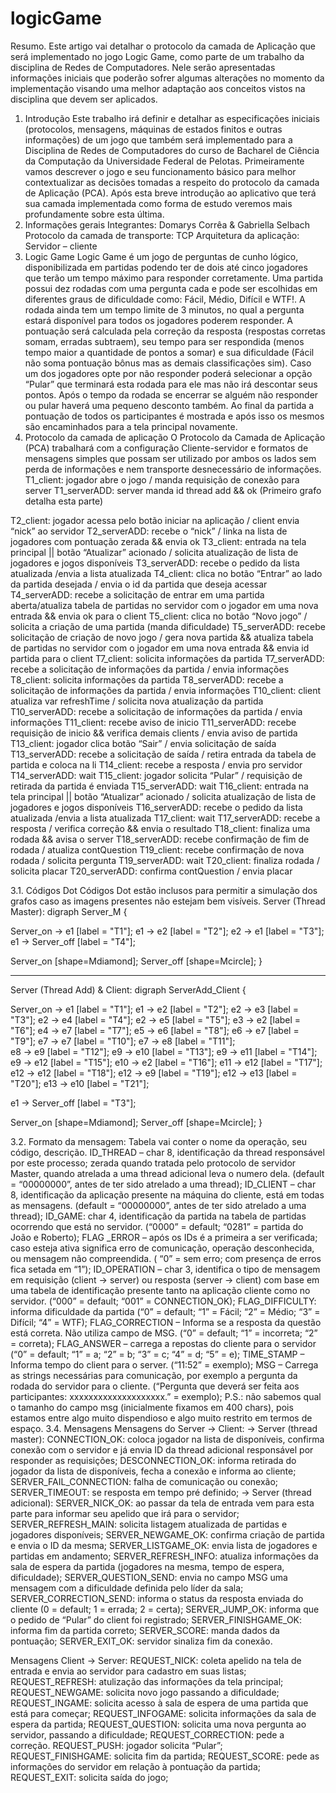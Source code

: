 # logicGame
Resumo. Este artigo vai detalhar o protocolo da camada de Aplicação que será implementado no jogo Logic Game, como parte de um trabalho da disciplina de Redes de Computadores. Nele serão apresentadas informações iniciais que poderão sofrer algumas alterações no momento  da implementação visando uma melhor adaptação aos conceitos vistos na disciplina que devem ser aplicados. 
1. Introdução
Este trabalho irá definir e detalhar as especificações iniciais (protocolos, mensagens, máquinas de estados finitos e outras informações) de um jogo que também será implementado para a Disciplina de Redes de Computadores do curso de Bacharel de Ciência da Computação da Universidade Federal de Pelotas. 
	Primeiramente vamos descrever o jogo e seu funcionamento básico para melhor contextualizar as decisões tomadas a respeito do protocolo da camada de Aplicação (PCA). Após esta breve introdução ao aplicativo que terá sua camada implementada como forma de estudo veremos mais profundamente sobre esta  última.
2. Informações gerais
Integrantes: Domarys Corrêa & Gabriella Selbach
Protocolo da camada de transporte: TCP
Arquitetura da aplicação: Servidor – cliente
2. Logic Game
Logic Game é um jogo de perguntas de cunho lógico, disponibilizada em partidas  podendo ter de dois até cinco jogadores que terão um tempo máximo para responder corretamente. Uma partida possui dez rodadas com uma pergunta cada e pode ser escolhidas em diferentes graus de dificuldade como: Fácil, Médio, Difícil e WTF!. A rodada ainda tem um tempo limite de 3 minutos, no qual a pergunta estará disponível para todos os jogadores poderem responder. 
	A pontuação será calculada pela correção da resposta (respostas corretas somam, erradas subtraem), seu tempo para ser respondida (menos tempo maior a quantidade de pontos a somar) e sua dificuldade (Fácil não soma pontuação bônus mas as demais classificações sim). Caso um dos jogadores opte por não responder poderá selecionar a opção “Pular” que terminará esta rodada para ele mas não irá descontar seus pontos. Após o tempo da rodada se encerrar se alguém não responder ou pular haverá uma pequeno desconto também. 
	Ao final da partida a pontuação de todos os participantes é mostrada e após isso os mesmos são encaminhados para a tela principal novamente.
3. Protocolo da camada de aplicação 
O Protocolo da Camada de Aplicação (PCA) trabalhará com a configuração Cliente-servidor e formatos de mensagens simples que possam ser utilizado por ambos os lados sem perda de informações e nem transporte desnecessário de informações.
T1_client: jogador abre o jogo /  manda requisição de conexão para server
T1_serverADD: server manda id thread add && ok
(Primeiro grafo detalha esta parte)

T2_client: jogador acessa pelo botão iniciar na aplicação / client envia “nick” ao servidor
T2_serverADD: recebe o “nick” / linka na lista de jogadores com pontuação zerada && envia ok
T3_client: entrada na tela principal || botão “Atualizar” acionado / solicita atualização de lista de jogadores e jogos disponíveis
T3_serverADD: recebe o pedido da lista atualizada /envia a lista atualizada
T4_client: clica no botão “Entrar” ao lado da partida desejada / envia o id da partida que deseja acessar
T4_serverADD: recebe a solicitação de entrar em uma partida aberta/atualiza tabela de partidas no servidor com o jogador em uma nova entrada && envia ok para o client
T5_client: clica no botão “Novo jogo” / solicita a criação de uma partida (manda dificuldade)
T5_serverADD: recebe solicitação de criação de novo jogo / gera nova partida && atualiza tabela de partidas no servidor com o jogador em uma nova entrada && envia id partida para o client
T7_client: solicita informações da partida
T7_serverADD: recebe a solicitação de informações da partida / envia informações
T8_client: solicita informações da partida
T8_serverADD: recebe a solicitação de informações da partida / envia informações
T10_client: client atualiza var refreshTime / solicita nova atualização da partida  
T10_serverADD: recebe a solicitação de informações da partida / envia informações
T11_client: recebe aviso de inicio 
T11_serverADD: recebe requisição de inicio && verifica demais clients / envia aviso de partida
T13_client: jogador clica botão “Sair” / envia solicitação de saída
T13_serverADD: recebe a solicitação de saída / retira entrada da tabela de partida e coloca na li
T14_client: recebe a resposta / envia pro servidor
T14_serverADD: wait
T15_client: jogador solicita “Pular” / requisição de retirada da partida é enviada
T15_serverADD: wait
T16_client: entrada na tela principal || botão “Atualizar” acionado / solicita atualização de lista de jogadores e jogos disponíveis
T16_serverADD: recebe o pedido da lista atualizada /envia a lista atualizada
T17_client: wait
T17_serverADD: recebe a resposta / verifica correção && envia o resultado
T18_client: finaliza uma rodada && avisa o server
T18_serverADD: recebe confirmação de fim de rodada / atualiza contQuestion 
T19_client: recebe confirmação de nova rodada / solicita pergunta
T19_serverADD: wait
T20_client: finaliza rodada / solicita placar
T20_serverADD: confirma contQuestion  / envia placar  

3.1. Códigos Dot
Códigos Dot estão inclusos para permitir a simulação dos grafos caso as imagens presentes não estejam bem visíveis.
Server (Thread Master):
digraph Server_M {

  Server_on -> e1 [label = "T1"];
  e1 -> e2 [label = "T2"];
  e2 -> e1 [label = "T3"];
  e1 -> Server_off [label = "T4"];

  Server_on [shape=Mdiamond];
  Server_off [shape=Mcircle];
}  
______________________________________________________________________
Server (Thread Add) & Client:
digraph ServerAdd_Client {

  Server_on -> e1 [label = "T1"];
  e1 -> e2 [label = "T2"];
  e2 -> e3 [label = "T3"];
  e2 -> e4 [label = "T4"];
  e2 -> e5 [label = "T5"];
  e3 -> e2 [label = "T6"];
  e4 -> e7 [label = "T7"];
  e5 -> e6 [label = "T8"];
  e6 -> e7 [label = "T9"];
  e7 -> e7 [label = "T10"];
  e7 -> e8 [label = "T11"];  
  e8 -> e9 [label = "T12"];
  e9 -> e10 [label = "T13"];
  e9 -> e11 [label = "T14"];
  e9 -> e12 [label = "T15"];
  e10 -> e2 [label = "T16"];
  e11 -> e12 [label = "T17"];
  e12 -> e12 [label = "T18"];
  e12 -> e9 [label = "T19"];
  e12 -> e13 [label = "T20"];
  e13 -> e10 [label = "T21"];

  e1 -> Server_off [label = "T3"];

  Server_on [shape=Mdiamond];
  Server_off [shape=Mcircle];
}   

3.2. Formato da mensagem:
Tabela vai conter o nome da operação, seu código, descrição.
ID_THREAD – char 8, identificação da thread responsável por este processo; zerada quando tratada pelo protocolo de servidor Master, quando atrelada a uma thread adicional leva o numero dela. (default = “00000000”, antes de ter sido atrelado a uma thread);
ID_CLIENT – char 8, identificação da aplicação presente na máquina do cliente, está em todas as mensagens. (default = “00000000”, antes de ter sido atrelado a uma thread);
ID_GAME: char 4, identificação da partida na tabela de partidas ocorrendo que está no servidor. (“0000” = default; “0281” = partida do João e Roberto);
FLAG _ERROR – após os IDs é a primeira a ser verificada; caso esteja ativa significa erro de comunicação, operação desconhecida, ou mensagem não compreendida. ( “0” = sem erro; com presença de erros fica setada em “1”);
ID_OPERATION – char 3, identifica o tipo de mensagem em requisição (client → server) ou resposta (server → client) com base em uma tabela de identificação presente tanto na aplicação cliente como no servidor. (“000” = default; “001” = CONNECTION_OK);
FLAG_DIFFICULTY: informa dificuldade da partida (“0” = default; “1” = Fácil; “2” = Médio; “3” = Difícil; “4” = WTF);
FLAG_CORRECTION – Informa se a resposta da questão está correta. Não utiliza campo de MSG. (“0” = default; “1” = incorreta; “2” = correta);
FLAG_ANSWER – carrega a repostas do cliente para o servidor (“0” = default; “1” = a; “2” = b; “3” = c; “4” = d; “5” = e);
TIME_STAMP – Informa tempo do client para o server. (“11:52” = exemplo);
MSG – Carrega as strings necessárias para comunicação, por exemplo a pergunta da rodada do servidor para o cliente. (“Pergunta que deverá ser feita aos participantes: xxxxxxxxxxxxxxxxxxxx.” = exemplo);
P.S.: não sabemos  qual o tamanho do campo msg (inicialmente fixamos em 400 chars), pois estamos entre algo muito dispendioso e algo muito restrito em termos de espaço.
3.4. Mensagens 
Mensagens do Server → Client:
→ Server (thread master):
CONNECTION_OK:	 coloca jogador na lista de disponíveis, confirma conexão com o servidor e já envia ID da thread adicional responsável por responder as requisições;
DESCONNECTION_OK: informa retirada do jogador da lista de disponíveis, fecha a conexão e informa ao cliente;
SERVER_FAIL_CONNECTION: falha de comunicação ou conexão;
SERVER_TIMEOUT: se resposta em tempo pré definido;
→ Server (thread adicional):
SERVER_NICK_OK: ao passar da tela de entrada vem para esta parte para informar seu apelido que irá para o servidor;
SERVER_REFRESH_MAIN: solicita listagem atualizada de partidas e jogadores disponíveis;
SERVER_NEWGAME_OK: confirma criação de partida e envia o ID da mesma;
SERVER_LISTGAME_OK: envia lista de jogadores e partidas em andamento;
SERVER_REFRESH_INFO: atualiza informações da sala de espera da partida (jogadores na mesma, tempo de espera, dificuldade);
SERVER_QUESTION_SEND: envia no campo MSG uma mensagem com a dificuldade definida pelo líder da sala;
SERVER_CORRECTION_SEND: informa o status da resposta enviada do cliente (0 =  default; 1 = errada; 2 = certa);
SERVER_JUMP_OK: informa que o pedido de “Pular” do client foi registrado;
SERVER_FINISHGAME_OK: informa fim da partida correto;
SERVER_SCORE: manda dados da pontuação;
SERVER_EXIT_OK: servidor sinaliza fim da conexão. 

Mensagens Client → Server:
REQUEST_NICK: coleta apelido na tela de entrada e envia ao servidor para cadastro em suas listas;
REQUEST_REFRESH: atulização das informações da tela principal;
REQUEST_NEWGAME: solicita novo jogo passando a dificuldade;
REQUEST_INGAME: solicita acesso à sala de espera de uma partida que está para começar;
REQUEST_INFOGAME: solicita informações da sala de espera da partida;
REQUEST_QUESTION: solicita uma nova pergunta ao servidor, passando a dificuldade;
REQUEST_CORRECTION: pede a correção.
REQUEST_PUSH: jogador solicita “Pular”;
REQUEST_FINISHGAME: solicita fim da partida;
REQUEST_SCORE: pede as informações do servidor em relação à pontuação da partida;
REQUEST_EXIT: solicita saída do jogo;
